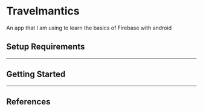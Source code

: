 # Travelmantics
An app that I am using to learn the basics of Firebase with android

## Setup Requirements
----------------


## Getting Started
----------------


References
----------

